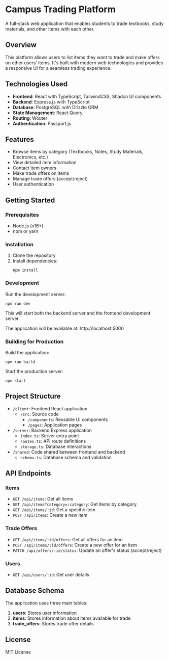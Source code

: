 
# Campus Trading Platform

A full-stack web application that enables students to trade textbooks, study materials, and other items with each other.

## Overview

This platform allows users to list items they want to trade and make offers on other users' items. It's built with modern web technologies and provides a responsive UI for a seamless trading experience.

## Technologies Used

- **Frontend**: React with TypeScript, TailwindCSS, Shadcn UI components
- **Backend**: Express.js with TypeScript
- **Database**: PostgreSQL with Drizzle ORM
- **State Management**: React Query
- **Routing**: Wouter
- **Authentication**: Passport.js

## Features

- Browse items by category (Textbooks, Notes, Study Materials, Electronics, etc.)
- View detailed item information
- Contact item owners
- Make trade offers on items
- Manage trade offers (accept/reject)
- User authentication

## Getting Started

### Prerequisites

- Node.js (v16+)
- npm or yarn

### Installation

1. Clone the repository
2. Install dependencies:
   ```
   npm install
   ```

### Development

Run the development server:

```
npm run dev
```

This will start both the backend server and the frontend development server.

The application will be available at: http://localhost:5000

### Building for Production

Build the application:

```
npm run build
```

Start the production server:

```
npm start
```

## Project Structure

- `/client`: Frontend React application
  - `/src`: Source code
    - `/components`: Reusable UI components
    - `/pages`: Application pages
- `/server`: Backend Express application
  - `index.ts`: Server entry point
  - `routes.ts`: API route definitions
  - `storage.ts`: Database interactions
- `/shared`: Code shared between frontend and backend
  - `schema.ts`: Database schema and validation

## API Endpoints

### Items

- `GET /api/items`: Get all items
- `GET /api/items?category=:category`: Get items by category
- `GET /api/items/:id`: Get a specific item
- `POST /api/items`: Create a new item

### Trade Offers

- `GET /api/items/:id/offers`: Get all offers for an item
- `POST /api/items/:id/offers`: Create a new offer for an item
- `PATCH /api/offers/:id/status`: Update an offer's status (accept/reject)

### Users

- `GET /api/users/:id`: Get user details

## Database Schema

The application uses three main tables:

1. **users**: Stores user information
2. **items**: Stores information about items available for trade
3. **trade_offers**: Stores trade offer details

## License

MIT License

